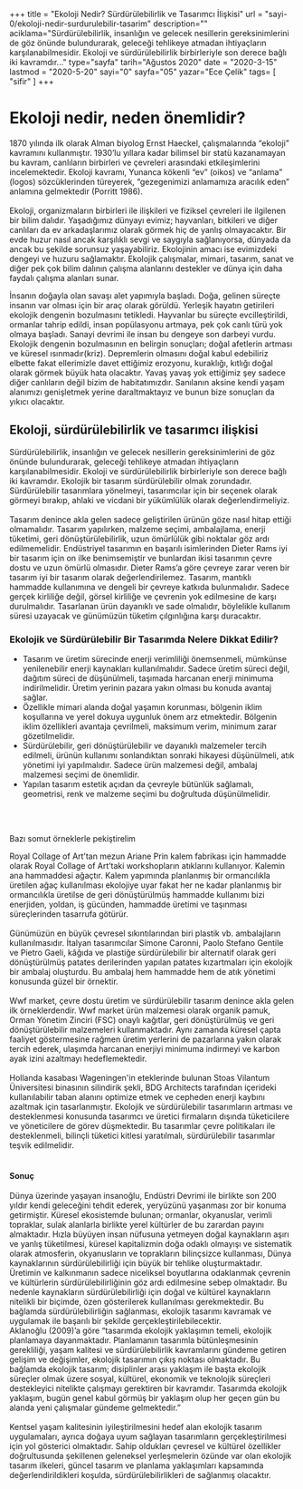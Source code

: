 +++
title = "Ekoloji Nedir? Sürdürülebilirlik ve Tasarımcı İlişkisi"
url = "sayi-0/ekoloji-nedir-surdurulebilir-tasarim"
description=""
aciklama="Sürdürülebilirlik, insanlığın ve gelecek nesillerin gereksinimlerini de göz önünde bulundurarak, geleceği tehlikeye atmadan ihtiyaçların karşılanabilmesidir. Ekoloji ve sürdürülebilirlik birbirleriyle son derece bağlı iki kavramdır..."
type="sayfa"
tarih="Ağustos 2020"
date = "2020-3-15"
lastmod = "2020-5-20"
sayi="0"
sayfa="05"
yazar="Ece Çelik"
tags= [
    "sifir"
]
+++
<a href="/sayi-0/ikonik-tasarimlar-sandalye" id="next"></a>
<img class="img-fluid" src="/img/peel-saver-packaging.jpg" alt="">
<div class="container">
<h1>Ekoloji nedir, neden önemlidir?</h1>
<div class="row">
    <div class="col-md-6"><p>
    1870 yılında ilk olarak Alman biyolog Ernst Haeckel, çalışmalarında “ekoloji” kavramını kullanmıştır. 1930’lu yıllara kadar bilimsel bir statü kazanamayan bu kavram, canlıların birbirleri ve çevreleri arasındaki etkileşimlerini incelemektedir. Ekoloji kavramı, Yunanca kökenli “ev” (oikos) ve “anlama” (logos) sözcüklerinden türeyerek, “gezegenimizi anlamamıza aracılık eden” anlamına gelmektedir (Porritt 1986). 
  <br><br>  Ekoloji, organizmaların birbirleri ile ilişkileri ve fiziksel çevreleri ile ilgilenen bir bilim dalıdır. Yaşadığımız dünyayı evimiz; hayvanları, bitkileri ve diğer canlıları da ev arkadaşlarımız olarak görmek hiç de yanlış olmayacaktır. Bir evde huzur nasıl ancak karşılıklı sevgi ve saygıyla sağlanıyorsa, dünyada da ancak bu şekilde sorunsuz yaşayabiliriz. Ekolojinin amacı ise evimizdeki dengeyi ve huzuru sağlamaktır. Ekolojik çalışmalar, mimari, tasarım, sanat ve diğer pek çok bilim dalının çalışma alanlarını destekler ve dünya için daha faydalı çalışma alanları sunar. 
    </p></div>
    <div class="col-md-6"><p>
        İnsanın doğayla olan savaşı alet yapımıyla başladı. Doğa, gelinen süreçte insanın var olması için bir araç olarak görüldü. Yerleşik hayatın getirileri ekolojik dengenin bozulmasını tetikledi. Hayvanlar bu süreçte evcilleştirildi, ormanlar tahrip edildi, insan popülasyonu artmaya, pek çok canlı türü yok olmaya başladı. Sanayi devrimi ile insan bu dengeye son darbeyi vurdu. Ekolojik dengenin bozulmasının en belirgin sonuçları; doğal afetlerin artması ve küresel ısınmadır(kriz). Depremlerin olmasını doğal kabul edebiliriz elbette fakat ellerimizle davet ettiğimiz erozyonu, kuraklığı, kıtlığı doğal olarak görmek büyük hata olacaktır. Yavaş yavaş yok ettiğimiz şey sadece diğer canlıların değil bizim de habitatımızdır. Sanılanın aksine kendi yaşam alanımızı genişletmek yerine daraltmaktayız ve bunun bize sonuçları da yıkıcı olacaktır.
    </p></div>
</div>
<h2>Ekoloji, sürdürülebilirlik ve tasarımcı ilişkisi</h2>
<div class="row">
    <div class="col-md-5"><img class="img-fluid" src="/img/zero-waste.jpg" alt=""></div>
    <div class="col-md-7">
        Sürdürülebilirlik, insanlığın ve gelecek nesillerin gereksinimlerini de göz önünde bulundurarak, geleceği tehlikeye atmadan ihtiyaçların karşılanabilmesidir. Ekoloji ve sürdürülebilirlik birbirleriyle son derece bağlı iki kavramdır. Ekolojik bir tasarım sürdürülebilir olmak zorundadır. Sürdürülebilir tasarımlara yönelmeyi, tasarımcılar için bir seçenek olarak görmeyi bırakıp, ahlaki ve vicdani bir yükümlülük olarak değerlendirmeliyiz.
        <br> <br> Tasarım denince akla gelen sadece geliştirilen ürünün göze nasıl hitap ettiği olmamalıdır. Tasarım yapılırken, malzeme seçimi, ambalajlama, enerji tüketimi, geri dönüştürülebilirlik, uzun ömürlülük gibi noktalar göz ardı edilmemelidir. Endüstriyel tasarımın en başarılı isimlerinden Dieter Rams iyi bir tasarım için on ilke benimsemiştir ve bunlardan ikisi tasarımın çevre dostu ve uzun ömürlü olmasıdır. Dieter Rams’a göre çevreye zarar veren bir tasarım iyi bir tasarım olarak değerlendirilemez. Tasarım, mantıklı hammadde kullanımına ve dengeli bir çevreye katkıda bulunmalıdır. Sadece gerçek kirliliğe değil, görsel kirliliğe ve çevrenin yok edilmesine de karşı durulmalıdır. Tasarlanan ürün dayanıklı ve sade olmalıdır, böylelikle kullanım süresi uzayacak ve günümüzün tüketim çılgınlığına karşı duracaktır. 
        </div>
</div>
<h3>Ekolojik ve Sürdürülebilir Bir Tasarımda Nelere Dikkat Edilir? </h3>
<div class="row">
    <div class="col-md-5"><ul><li>
        Tasarım ve üretim sürecinde enerji verimliliği önemsenmeli, mümkünse yenilenebilir enerji kaynakları kullanılmalıdır. Sadece üretim süreci değil, dağıtım süreci de düşünülmeli, taşımada harcanan enerji minimuma indirilmelidir. Üretim yerinin pazara yakın olması bu konuda avantaj sağlar.  
        </li>
        <li>
        Özellikle mimari alanda doğal yaşamın korunması, bölgenin iklim koşullarına ve yerel dokuya uygunluk önem arz etmektedir. Bölgenin iklim özellikleri avantaja çevrilmeli, maksimum verim, minimum zarar gözetilmelidir.  
        </li>
        <li>
        Sürdürülebilir, geri dönüştürülebilir ve dayanıklı malzemeler tercih edilmeli, ürünün kullanımı sonlandıktan sonraki hikayesi düşünülmeli, atık yönetimi iyi yapılmalıdır. Sadece ürün malzemesi değil, ambalaj malzemesi seçimi de önemlidir.
        </li>
        <li>Yapılan tasarım estetik açıdan da çevreyle bütünlük sağlamalı, geometrisi, renk ve malzeme seçimi bu doğrultuda düşünülmelidir.
        </li>
        </ul></div>
    <div class="col-md-7">
    <br><br>    <img class="img-fluid" src="/img/wwf-bambu.jpg" alt="">
    </div>
</div>



Bazı somut örneklerle pekiştirelim
<div class="row">
<div class="col-md-5">
    <img class="img-fluid" src="/img/wwf-for-a-living-planet.jpg" alt="">
</div>
<div class="col-md-7">
    Royal Collage of Art’tan mezun Ariane Prin kalem fabrikası için hammadde olarak Royal Collage of Art’taki workshopların atıklarını kullanıyor. Kalemin ana hammaddesi ağaçtır. Kalem yapımında planlanmış bir ormancılıkla üretilen ağaç kullanılması ekolojiye uyar fakat her ne kadar planlanmış bir ormancılıkla üretilse de geri dönüştürülmüş hammadde kullanımı bizi enerjiden, yoldan, iş gücünden, hammadde üretimi ve taşınması süreçlerinden tasarrufa götürür. 
    <br><br> Günümüzün en büyük çevresel sıkıntılarından biri plastik vb. ambalajların kullanılmasıdır. İtalyan tasarımcılar Simone Caronni, Paolo Stefano Gentile ve Pietro Gaeli, kâğıda ve plastiğe sürdürülebilir bir alternatif olarak geri dönüştürülmüş patates derilerinden yapılan patates kızartmaları için ekolojik bir ambalaj oluşturdu. Bu ambalaj hem hammadde hem de atık yönetimi konusunda güzel bir örnektir.
    <br><br> Wwf market, çevre dostu üretim ve sürdürülebilir tasarım denince akla gelen ilk örneklerdendir. Wwf market ürün malzemesi olarak organik pamuk, Orman Yönetim Zinciri (FSC) onaylı kağıtlar, geri dönüştürülmüş ve geri dönüştürülebilir malzemeleri kullanmaktadır. Aynı zamanda küresel çapta faaliyet göstermesine rağmen üretim yerlerini de pazarlarına yakın olarak tercih ederek, ulaşımda harcanan enerjiyi minimuma indirmeyi ve karbon ayak izini azaltmayı hedeflemektedir.
    <br><br> Hollanda kasabası Wageningen'in eteklerinde bulunan Stoas Vilantum Üniversitesi binasının silindirik şekli, BDG Architects tarafından içerideki kullanılabilir taban alanını optimize etmek ve cepheden enerji kaybını azaltmak için tasarlanmıştır.
    Ekolojik ve sürdürülebilir tasarımların artması ve desteklenmesi konusunda tasarımcı ve üretici firmaların dışında tüketicilere ve yöneticilere de görev düşmektedir. Bu tasarımlar çevre politikaları ile desteklenmeli, bilinçli tüketici kitlesi yaratılmalı, sürdürülebilir tasarımlar teşvik edilmelidir. 
</div>
</div>
<br><h4>Sonuç</h4>
<div class="row">
    <div class="col-md-5">Dünya üzerinde yaşayan insanoğlu, Endüstri Devrimi ile birlikte son 200 yıldır kendi geleceğini tehdit ederek, yeryüzünü yaşanması zor bir konuma getirmiştir. Küresel ekosistemde bulunan; ormanlar, okyanuslar, verimli topraklar, sulak alanlarla birlikte yerel kültürler de bu zarardan payını almaktadır. Hızla büyüyen insan nüfusuna yetmeyen doğal kaynakların aşırı ve yanlış tüketilmesi, küresel kapitalizmin doğa odaklı olmayışı ve sistematik olarak atmosferin, okyanusların ve toprakların bilinçsizce kullanması, Dünya kaynaklarının sürdürülebilirliği için büyük bir tehlike oluşturmaktadır. Üretimin ve kalkınmanın sadece niceliksel boyutlarına odaklanmak çevrenin ve kültürlerin sürdürülebilirliğinin göz ardı edilmesine sebep olmaktadır. Bu nedenle kaynakların sürdürülebilirliği için doğal ve kültürel kaynakların nitelikli bir biçimde, özen gösterilerek kullanılması gerekmektedir. Bu bağlamda sürdürülebilirliğin sağlanması, ekolojik tasarımı kavramak ve uygulamak ile başarılı bir şekilde gerçekleştirilebilecektir.
    </div>
    <div class="col-md-5">Aklanoğlu (2009)’a göre “tasarımda ekolojik yaklaşımın temeli, ekolojik planlamaya dayanmaktadır. Planlamanın tasarımla bütünleşmesinin gerekliliği, yaşam kalitesi ve sürdürülebilirlik kavramlarını gündeme getiren gelişim ve değişimler, ekolojik tasarımın çıkış noktası olmaktadır. Bu bağlamda ekolojik tasarım; disiplinler arası yaklaşım ile başta ekolojik süreçler olmak üzere sosyal, kültürel, ekonomik ve teknolojik süreçleri destekleyici nitelikte çalışmayı gerektiren bir kavramdır. Tasarımda ekolojik yaklaşım, bugün genel kabul görmüş bir yaklaşım olup her geçen gün bu alanda yeni çalışmalar gündeme gelmektedir.” 
        <br><br> Kentsel yaşam kalitesinin iyileştirilmesini hedef alan ekolojik tasarım uygulamaları, ayrıca doğaya uyum sağlayan tasarımların gerçekleştirilmesi için yol gösterici olmaktadır. Sahip oldukları çevresel ve kültürel özellikler doğrultusunda şekillenen geleneksel yerleşmelerin özünde var olan ekolojik tasarım ilkeleri, güncel tasarım ve planlama yaklaşımları kapsamında değerlendirildikleri koşulda, sürdürülebilirlikleri de sağlanmış olacaktır.
    </div>
    <div class="col-md-2"><img class="img-fluid" src="/img/ecological-design-build.jpg" alt=""></div>
</div>
</div>